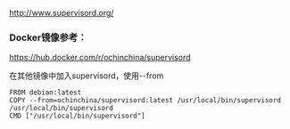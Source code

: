 http://www.supervisord.org/


### Docker镜像参考：
https://hub.docker.com/r/ochinchina/supervisord

在其他镜像中加入supervisord，使用--from
```
FROM debian:latest
COPY --from=ochinchina/supervisord:latest /usr/local/bin/supervisord /usr/local/bin/supervisord
CMD ["/usr/local/bin/supervisord"]
```